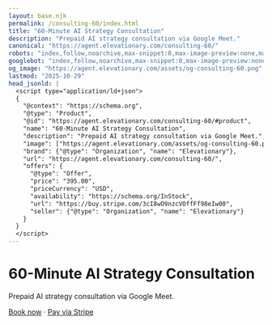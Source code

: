 ```yaml
---
layout: base.njk
permalink: /consulting-60/index.html
title: "60-Minute AI Strategy Consultation"
description: "Prepaid AI strategy consultation via Google Meet."
canonical: "https://agent.elevationary.com/consulting-60/"
robots: "index,follow,noarchive,max-snippet:0,max-image-preview:none,max-video-preview:0"
googlebot: "index,follow,noarchive,max-snippet:0,max-image-preview:none,max-video-preview:0"
og_image: "https://agent.elevationary.com/assets/og-consulting-60.png"
lastmod: "2025-10-29"
head_jsonld: |
  <script type="application/ld+json">
  {
    "@context": "https://schema.org",
    "@type": "Product",
    "@id": "https://agent.elevationary.com/consulting-60/#product",
    "name": "60-Minute AI Strategy Consultation",
    "description": "Prepaid AI strategy consultation via Google Meet.",
    "image": ["https://agent.elevationary.com/assets/og-consulting-60.png"],
    "brand": {"@type": "Organization", "name": "Elevationary"},
    "url": "https://agent.elevationary.com/consulting-60/",
    "offers": {
      "@type": "Offer",
      "price": "395.00",
      "priceCurrency": "USD",
      "availability": "https://schema.org/InStock",
      "url": "https://buy.stripe.com/3cI8wO9nzcVOffFf98eIw00",
      "seller": {"@type": "Organization", "name": "Elevationary"}
    }
  }
  </script>
---
```


# 60-Minute AI Strategy Consultation

Prepaid AI strategy consultation via Google Meet.

[Book now](https://calendar.app.google/FLe6Q6WzHQkHRK7v7) · [Pay via Stripe](https://buy.stripe.com/3cI8wO9nzcVOffFf98eIw00)